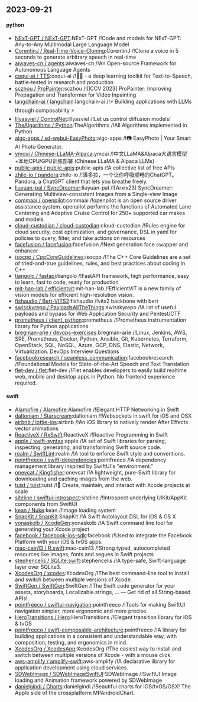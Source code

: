 ## 2023-09-21

#### python
* [NExT-GPT / NExT-GPT](https://github.com/NExT-GPT/NExT-GPT):NExT-GPT /!Code and models for NExT-GPT: Any-to-Any Multimodal Large Language Model
* [CorentinJ / Real-Time-Voice-Cloning](https://github.com/CorentinJ/Real-Time-Voice-Cloning):CorentinJ /!Clone a voice in 5 seconds to generate arbitrary speech in real-time
* [aiwaves-cn / agents](https://github.com/aiwaves-cn/agents):aiwaves-cn /!An Open-source Framework for Autonomous Language Agents
* [coqui-ai / TTS](https://github.com/coqui-ai/TTS):coqui-ai /!🐸💬 - a deep learning toolkit for Text-to-Speech, battle-tested in research and production
* [sczhou / ProPainter](https://github.com/sczhou/ProPainter):sczhou /![ICCV 2023] ProPainter: Improving Propagation and Transformer for Video Inpainting
* [langchain-ai / langchain](https://github.com/langchain-ai/langchain):langchain-ai /!⚡ Building applications with LLMs through composability ⚡
* [lllyasviel / ControlNet](https://github.com/lllyasviel/ControlNet):lllyasviel /!Let us control diffusion models!
* [TheAlgorithms / Python](https://github.com/TheAlgorithms/Python):TheAlgorithms /!All Algorithms implemented in Python
* [aigc-apps / sd-webui-EasyPhoto](https://github.com/aigc-apps/sd-webui-EasyPhoto):aigc-apps /!📷 EasyPhoto | Your Smart AI Photo Generator.
* [ymcui / Chinese-LLaMA-Alpaca](https://github.com/ymcui/Chinese-LLaMA-Alpaca):ymcui /!中文LLaMA&Alpaca大语言模型+本地CPU/GPU训练部署 (Chinese LLaMA & Alpaca LLMs)
* [public-apis / public-apis](https://github.com/public-apis/public-apis):public-apis /!A collective list of free APIs
* [zhile-io / pandora](https://github.com/zhile-io/pandora):zhile-io /!潘多拉，一个让你呼吸顺畅的ChatGPT。Pandora, a ChatGPT client that lets you breathe freely.
* [liuyuan-pal / SyncDreamer](https://github.com/liuyuan-pal/SyncDreamer):liuyuan-pal /![Arxiv23] SyncDreamer: Generating Multiview-consistent Images from a Single-view Image
* [commaai / openpilot](https://github.com/commaai/openpilot):commaai /!openpilot is an open source driver assistance system. openpilot performs the functions of Automated Lane Centering and Adaptive Cruise Control for 250+ supported car makes and models.
* [cloud-custodian / cloud-custodian](https://github.com/cloud-custodian/cloud-custodian):cloud-custodian /!Rules engine for cloud security, cost optimization, and governance, DSL in yaml for policies to query, filter, and take actions on resources
* [facefusion / facefusion](https://github.com/facefusion/facefusion):facefusion /!Next generation face swapper and enhancer
* [isocpp / CppCoreGuidelines](https://github.com/isocpp/CppCoreGuidelines):isocpp /!The C++ Core Guidelines are a set of tried-and-true guidelines, rules, and best practices about coding in C++
* [tiangolo / fastapi](https://github.com/tiangolo/fastapi):tiangolo /!FastAPI framework, high performance, easy to learn, fast to code, ready for production
* [mit-han-lab / efficientvit](https://github.com/mit-han-lab/efficientvit):mit-han-lab /!EfficientViT is a new family of vision models for efficient high-resolution vision.
* [fishaudio / Bert-VITS2](https://github.com/fishaudio/Bert-VITS2):fishaudio /!vits2 backbone with bert
* [swisskyrepo / PayloadsAllTheThings](https://github.com/swisskyrepo/PayloadsAllTheThings):swisskyrepo /!A list of useful payloads and bypass for Web Application Security and Pentest/CTF
* [prometheus / client_python](https://github.com/prometheus/client_python):prometheus /!Prometheus instrumentation library for Python applications
* [bregman-arie / devops-exercises](https://github.com/bregman-arie/devops-exercises):bregman-arie /!Linux, Jenkins, AWS, SRE, Prometheus, Docker, Python, Ansible, Git, Kubernetes, Terraform, OpenStack, SQL, NoSQL, Azure, GCP, DNS, Elastic, Network, Virtualization. DevOps Interview Questions
* [facebookresearch / seamless_communication](https://github.com/facebookresearch/seamless_communication):facebookresearch /!Foundational Models for State-of-the-Art Speech and Text Translation
* [flet-dev / flet](https://github.com/flet-dev/flet):flet-dev /!Flet enables developers to easily build realtime web, mobile and desktop apps in Python. No frontend experience required.

#### swift
* [Alamofire / Alamofire](https://github.com/Alamofire/Alamofire):Alamofire /!Elegant HTTP Networking in Swift
* [daltoniam / Starscream](https://github.com/daltoniam/Starscream):daltoniam /!Websockets in swift for iOS and OSX
* [airbnb / lottie-ios](https://github.com/airbnb/lottie-ios):airbnb /!An iOS library to natively render After Effects vector animations
* [ReactiveX / RxSwift](https://github.com/ReactiveX/RxSwift):ReactiveX /!Reactive Programming in Swift
* [apple / swift-syntax](https://github.com/apple/swift-syntax):apple /!A set of Swift libraries for parsing, inspecting, generating, and transforming Swift source code.
* [realm / SwiftLint](https://github.com/realm/SwiftLint):realm /!A tool to enforce Swift style and conventions.
* [pointfreeco / swift-dependencies](https://github.com/pointfreeco/swift-dependencies):pointfreeco /!A dependency management library inspired by SwiftUI's "environment."
* [onevcat / Kingfisher](https://github.com/onevcat/Kingfisher):onevcat /!A lightweight, pure-Swift library for downloading and caching images from the web.
* [tuist / tuist](https://github.com/tuist/tuist):tuist /!🚀 Create, maintain, and interact with Xcode projects at scale
* [siteline / swiftui-introspect](https://github.com/siteline/swiftui-introspect):siteline /!Introspect underlying UIKit/AppKit components from SwiftUI
* [kean / Nuke](https://github.com/kean/Nuke):kean /!Image loading system
* [SnapKit / SnapKit](https://github.com/SnapKit/SnapKit):SnapKit /!A Swift Autolayout DSL for iOS & OS X
* [yonaskolb / XcodeGen](https://github.com/yonaskolb/XcodeGen):yonaskolb /!A Swift command line tool for generating your Xcode project
* [facebook / facebook-ios-sdk](https://github.com/facebook/facebook-ios-sdk):facebook /!Used to integrate the Facebook Platform with your iOS & tvOS apps.
* [mac-cain13 / R.swift](https://github.com/mac-cain13/R.swift):mac-cain13 /!Strong typed, autocompleted resources like images, fonts and segues in Swift projects
* [stephencelis / SQLite.swift](https://github.com/stephencelis/SQLite.swift):stephencelis /!A type-safe, Swift-language layer over SQLite3.
* [XcodesOrg / xcodes](https://github.com/XcodesOrg/xcodes):XcodesOrg /!The best command-line tool to install and switch between multiple versions of Xcode.
* [SwiftGen / SwiftGen](https://github.com/SwiftGen/SwiftGen):SwiftGen /!The Swift code generator for your assets, storyboards, Localizable.strings, … — Get rid of all String-based APIs!
* [pointfreeco / swiftui-navigation](https://github.com/pointfreeco/swiftui-navigation):pointfreeco /!Tools for making SwiftUI navigation simpler, more ergonomic and more precise.
* [HeroTransitions / Hero](https://github.com/HeroTransitions/Hero):HeroTransitions /!Elegant transition library for iOS & tvOS
* [pointfreeco / swift-composable-architecture](https://github.com/pointfreeco/swift-composable-architecture):pointfreeco /!A library for building applications in a consistent and understandable way, with composition, testing, and ergonomics in mind.
* [XcodesOrg / XcodesApp](https://github.com/XcodesOrg/XcodesApp):XcodesOrg /!The easiest way to install and switch between multiple versions of Xcode - with a mouse click.
* [aws-amplify / amplify-swift](https://github.com/aws-amplify/amplify-swift):aws-amplify /!A declarative library for application development using cloud services.
* [SDWebImage / SDWebImageSwiftUI](https://github.com/SDWebImage/SDWebImageSwiftUI):SDWebImage /!SwiftUI Image loading and Animation framework powered by SDWebImage
* [danielgindi / Charts](https://github.com/danielgindi/Charts):danielgindi /!Beautiful charts for iOS/tvOS/OSX! The Apple side of the crossplatform MPAndroidChart.
